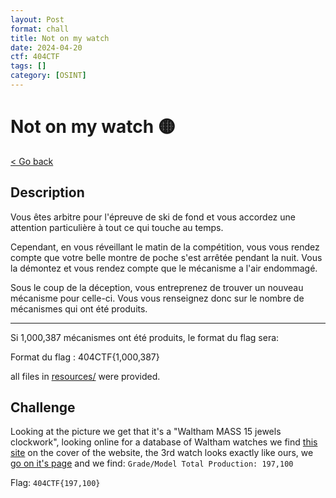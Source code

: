 ```yaml
---
layout: Post
format: chall
title: Not on my watch
date: 2024-04-20
ctf: 404CTF
tags: []
category: [OSINT]
---
```

# Not on my watch 🟡

<a class="back-link" href="../../">< Go back</a>

## Description

Vous êtes arbitre pour l'épreuve de ski de fond et vous accordez une attention particulière à tout ce qui touche au temps.

Cependant, en vous réveillant le matin de la compétition, vous vous rendez compte que votre belle montre de poche s'est arrêtée pendant la nuit. Vous la démontez et vous rendez compte que le mécanisme a l'air endommagé.

Sous le coup de la déception, vous entreprenez de trouver un nouveau mécanisme pour celle-ci. Vous vous renseignez donc sur le nombre de mécanismes qui ont été produits.

***

Si 1,000,387 mécanismes ont été produits, le format du flag sera:

Format du flag : 404CTF{1,000,387}

all files in [resources/](./resources) were provided.

## Challenge

Looking at the picture we get that it's a "Waltham MASS 15 jewels clockwork", looking online for a database of Waltham watches we find [this site](https://pocketwatchdatabase.com/search/serialnumber/waltham) on the cover of the website, the 3rd watch looks exactly like ours, we [go on it's page](https://pocketwatchdatabase.com/search/result/waltham/15404141/link) and we find: `Grade/Model Total Production: 197,100`

Flag: `404CTF{197,100}`
